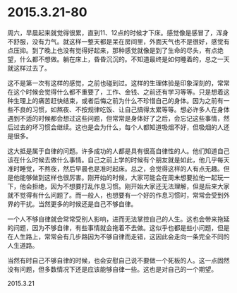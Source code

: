 2015.3.21-80
=============
周六，早晨起来就觉得很累，直到11、12点的时候才下床。感觉像是感冒了，浑身不舒服，没有力气。就这样一整天都是呆在房间里，外面天气也不是很好，感觉有点压抑。到了晚上也没有觉得好起来，那种感觉就像是到了生命的尽头，有点绝望，什么都不想做。躺在床上，昏昏沉沉的。不知道最终是如何睡着的，总之一天就这样过去了。

这不是第一次有这样的感觉，之前也碰到过。这样的生理体验是印象深刻的，常常在这个时候会觉得什么都不重要了，工作、金钱、之前还有学习等等。只是想着这种生理上的痛苦赶快结束，或者后悔之前为什么不珍惜自己的身体。因为之前有一些不良的习惯，如熬夜、不按规律吃饭、让自己搞得太累等等。想必许多人在身体遇到不适的时候都会想过这些问题，但常常是身体好了之后，会忘记这些事情，然后过去的坏习惯会继续。这也是会为什么，每个人都知道吸烟不好，但吸烟的人还是很多。

这大抵是属于自律的问题。许多成功的人都是具有很高自律性的人。他们知道自己该在什么时候去做什么事情。自己之前上学的时候有个朋友就是如此，他几乎每天准时睡觉，不熬夜，然后早晨也是准时起床。总之，会觉得这样的人有点无趣。但是他能够做到这样也很厉害。刚开始的时候，大家可能会在周末想要拉他一起玩一下，他会拒绝，因为不想要打乱作息习惯。刚开始大家还无法理解，但是后来大家就不觉得有什么问题了。而一般人，也想要有一个好的作息习惯时，常常会受到外界的干扰。当然更多的时候还是自己不够自律。

一个人不够自律就会常常受别人影响，进而无法掌控自己的人生。这也会带来拖延的问题，因为不够自律，有些事情就会拖着不去做。这似乎也都是些小问题，但是在人生路上，常常会有几步路因为不够自律而走错，这因此会走向一条完全不同的人生道路。

当然有时自己不够自律的时候，也会安慰自己说不要做一个死板的人。这一点固然没有问题，但多数情况下还是应该能够自律一些。这也是对自己的一个期望。

2015.3.21